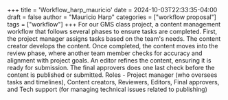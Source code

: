 +++
title = 'Workflow_harp_mauricio'
date = 2024-10-03T22:33:35-04:00
draft = false
author = "Mauricio Harp"
categories = ["workflow proposal"]
tags = ["workflow"]
+++
For our GMS class project, a content management workflow that follows several phases to ensure tasks are completed. First, the project manager assigns tasks based on the team's needs. The content creator develops the content. Once completed, the content moves into the review phase, where another team member checks for accuracy and alignment with project goals. An editor refines the content, ensuring it is ready for submission. The final approvers does one last check before the content is published or submitted. 
Roles -  Project manager (who oversees tasks and timelines), Content creators, Reviewers, Editors, Final approvers, and Tech support (for managing technical issues related to publishing)